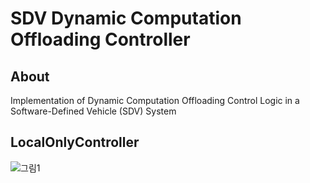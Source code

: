 # SDV Dynamic Computation Offloading Controller

## About
Implementation of Dynamic Computation Offloading Control Logic in a Software-Defined Vehicle (SDV) System

## LocalOnlyController
![그림1](https://github.com/user-attachments/assets/13f64857-9560-4e74-b9c8-2b03eafbaca1)
